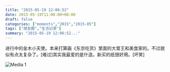 ```yaml
---
title: "2015-05-19 12:06:52"
date: 2015-05-19T11:00:00+08:00
draft: false
categories: ["moments","2015","2015-05"]
tags: ["朋友圈","生活记录"]
summary: "2015-05-19 12:06:52..."
---
```


进行中的金木小天使。本来打算画《东京吃货》里面的大胃王和美食家的。不过貌似有点太复杂了。[难过]其实我最爱的是什造。新买的纸很好用。[坏笑]

![Media 1](/Moments/photos/2015-05-19/201505191206520.jpg)

